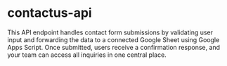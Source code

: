 # contactus-api
This API endpoint handles contact form submissions by validating user input and forwarding the data to a connected Google Sheet using Google Apps Script. Once submitted, users receive a confirmation response, and your team can access all inquiries in one central place.
